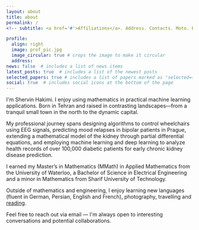 ```yaml
---
layout: about
title: about
permalink: /
<!-- subtitle: <a href='#'>Affiliations</a>. Address. Contacts. Moto. Etc. -->

profile:
  align: right
  image: prof_pic.jpg
  image_circular: true # crops the image to make it circular
  address: 
news: false  # includes a list of news items
latest_posts: true  # includes a list of the newest posts
selected_papers: true # includes a list of papers marked as "selected={true}"
social: true  # includes social icons at the bottom of the page
---
```



<!--
Write your biography here. Tell the world about yourself. Link to your favorite [subreddit](http://reddit.com). You can put a picture in, too. The code is already in, just name your picture `prof_pic.jpg` and put it in the `img/` folder.

Put your address / P.O. box / other info right below your picture. You can also disable any of these elements by editing `profile` property of the YAML header of your `_pages/about.md`. Edit `_bibliography/papers.bib` and Jekyll will render your [publications page](/al-folio/publications/) automatically.

Link to your social media connections, too. This theme is set up to use [Font Awesome icons](http://fortawesome.github.io/Font-Awesome/) and [Academicons](https://jpswalsh.github.io/academicons/), like the ones below. Add your Facebook, Twitter, LinkedIn, Google Scholar, or just disable all of them.
-->

I'm Shervin Hakimi. I enjoy using mathematics in practical machine learning applications. Born in Tehran and raised in contrasting landscapes—from a tranquil small town in the north to the dynamic capital.

My professional journey spans designing algorithms to control wheelchairs using EEG signals, predicting mood relapses in bipolar patients in Prague, extending a mathematical model of the kidney through partial differential equations, and employing machine learning and deep learning to analyze health records of over 100,000 diabetic patients for early chronic kidney disease prediction.

I earned my Master’s in Mathematics (MMath) in Applied Mathematics from the University of Waterloo, a Bachelor of Science in Electrical Engineering and a minor in Mathematics from Sharif University of Technology.

Outside of mathematics and engineering, I enjoy learning new languages (fluent in German, Persian, English and French), photography, travelling and [reading](https://www.goodreads.com/user/show/13302370-shervin-hakimi).  

Feel free to reach out via email — I'm always open to interesting conversations and potential collaborations.
